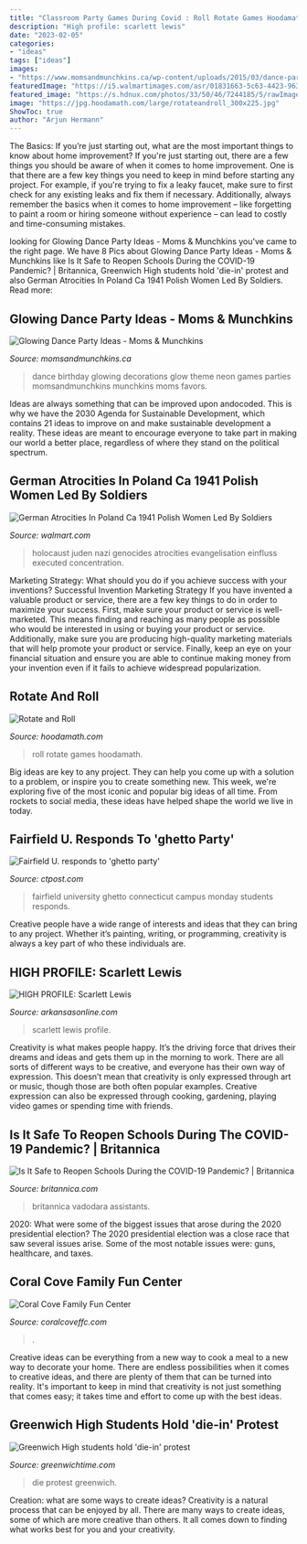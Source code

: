 ```yaml
---
title: "Classroom Party Games During Covid : Roll Rotate Games Hoodamath"
description: "High profile: scarlett lewis"
date: "2023-02-05"
categories:
- "ideas"
tags: ["ideas"]
images:
- "https://www.momsandmunchkins.ca/wp-content/uploads/2015/03/dance-party-ideas-mm.jpg"
featuredImage: "https://i5.walmartimages.com/asr/01831663-5c63-4423-9636-92b64e60fa17_1.45e61c40e8233de06540fb9c89ed57f4.jpeg"
featured_image: "https://s.hdnux.com/photos/33/50/46/7244185/5/rawImage.jpg"
image: "https://jpg.hoodamath.com/large/rotateandroll_300x225.jpg"
ShowToc: true
author: "Arjun Hermann"
---
```



The Basics: If you’re just starting out, what are the most important things to know about home improvement?
If you're just starting out, there are a few things you should be aware of when it comes to home improvement. One is that there are a few key things you need to keep in mind before starting any project. For example, if you're trying to fix a leaky faucet, make sure to first check for any existing leaks and fix them if necessary. Additionally, always remember the basics when it comes to home improvement – like forgetting to paint a room or hiring someone without experience – can lead to costly and time-consuming mistakes.

	

		
looking for Glowing Dance Party Ideas - Moms &amp; Munchkins you've came to the right page. We have 8 Pics about Glowing Dance Party Ideas - Moms &amp; Munchkins like Is It Safe to Reopen Schools During the COVID-19 Pandemic? | Britannica, Greenwich High students hold &#039;die-in&#039; protest and also German Atrocities In Poland Ca 1941 Polish Women Led By Soldiers. Read more:
		
    
## Glowing Dance Party Ideas - Moms &amp; Munchkins

<img loading=lazy src="https://www.momsandmunchkins.ca/wp-content/uploads/2015/03/dance-party-ideas-mm.jpg" onerror="this.onerror=null;this.src='https://tse2.mm.bing.net/th?id=OIP.nvdWqTnZ0NfPb8yjXcj7BAHaKl&amp;pid=15.1';" alt="Glowing Dance Party Ideas - Moms &amp; Munchkins">

_Source: momsandmunchkins.ca_

>dance birthday glowing decorations glow theme neon games parties momsandmunchkins munchkins moms favors. 

	

Ideas are always something that can be improved upon andocoded. This is why we have the 2030 Agenda for Sustainable Development, which contains 21 ideas to improve on and make sustainable development a reality. These ideas are meant to encourage everyone to take part in making our world a better place, regardless of where they stand on the political spectrum.

    
## German Atrocities In Poland Ca 1941 Polish Women Led By Soldiers

<img loading=lazy src="https://i5.walmartimages.com/asr/01831663-5c63-4423-9636-92b64e60fa17_1.45e61c40e8233de06540fb9c89ed57f4.jpeg" onerror="this.onerror=null;this.src='https://tse1.mm.bing.net/th?id=OIP.U5i76R79oNovERC-vEALdwHaE9&amp;pid=15.1';" alt="German Atrocities In Poland Ca 1941 Polish Women Led By Soldiers">

_Source: walmart.com_

>holocaust juden nazi genocides atrocities evangelisation einfluss executed concentration. 

	

Marketing Strategy: What should you do if you achieve success with your inventions?
Successful Invention Marketing Strategy
If you have invented a valuable product or service, there are a few key things to do in order to maximize your success. First, make sure your product or service is well-marketed. This means finding and reaching as many people as possible who would be interested in using or buying your product or service. Additionally, make sure you are producing high-quality marketing materials that will help promote your product or service. Finally, keep an eye on your financial situation and ensure you are able to continue making money from your invention even if it fails to achieve widespread popularization.

    
## Rotate And Roll

<img loading=lazy src="https://jpg.hoodamath.com/large/rotateandroll_300x225.jpg" onerror="this.onerror=null;this.src='https://tse2.mm.bing.net/th?id=OIP.Tzj_hPcKifGn1zD6gwONBwAAAA&amp;pid=15.1';" alt="Rotate and Roll">

_Source: hoodamath.com_

>roll rotate games hoodamath. 

	

Big ideas are key to any project. They can help you come up with a solution to a problem, or inspire you to create something new. This week, we're exploring five of the most iconic and popular big ideas of all time. From rockets to social media, these ideas have helped shape the world we live in today.

    
## Fairfield U. Responds To &#039;ghetto Party&#039;

<img loading=lazy src="https://s.hdnux.com/photos/44/00/50/9439760/53/rawImage.jpg" onerror="this.onerror=null;this.src='https://tse3.mm.bing.net/th?id=OIP.rXn_xRlYOEDo5TEXxQlKnwHaE3&amp;pid=15.1';" alt="Fairfield U. responds to &#039;ghetto party&#039;">

_Source: ctpost.com_

>fairfield university ghetto connecticut campus monday students responds. 

	

Creative people have a wide range of interests and ideas that they can bring to any project. Whether it’s painting, writing, or programming, creativity is always a key part of who these individuals are.

    
## HIGH PROFILE: Scarlett Lewis

<img loading=lazy src="https://wehco.media.clients.ellingtoncms.com/img/photos/2016/12/11/cover_1211_t600.jpg?4326734cdb8e39baa3579048ef63ad7b451e7676" onerror="this.onerror=null;this.src='https://tse2.mm.bing.net/th?id=OIP.6mI5oARiWWqa8-ovPCJHTgHaLP&amp;pid=15.1';" alt="HIGH PROFILE: Scarlett Lewis">

_Source: arkansasonline.com_

>scarlett lewis profile. 

	

Creativity is what makes people happy. It’s the driving force that drives their dreams and ideas and gets them up in the morning to work. There are all sorts of different ways to be creative, and everyone has their own way of expression. This doesn’t mean that creativity is only expressed through art or music, though those are both often popular examples. Creative expression can also be expressed through cooking, gardening, playing video games or spending time with friends.

    
## Is It Safe To Reopen Schools During The COVID-19 Pandemic? | Britannica

<img loading=lazy src="https://cdn.britannica.com/79/218779-131-A1880104/Empty-high-school-classroom.jpg" onerror="this.onerror=null;this.src='https://tse2.mm.bing.net/th?id=OIP.R5HL8j0nr4rXDJ1VreE82gHaFj&amp;pid=15.1';" alt="Is It Safe to Reopen Schools During the COVID-19 Pandemic? | Britannica">

_Source: britannica.com_

>britannica vadodara assistants. 

	

2020: What were some of the biggest issues that arose during the 2020 presidential election?
The 2020 presidential election was a close race that saw several issues arise. Some of the most notable issues were: guns, healthcare, and taxes.

    
## Coral Cove Family Fun Center

<img loading=lazy src="https://coralcoveffc.com/img/arcade/arcade2_768.jpg" onerror="this.onerror=null;this.src='https://tse4.mm.bing.net/th?id=OIP.xgSp8Hm-11XN7TfqsB2sggHaFj&amp;pid=15.1';" alt="Coral Cove Family Fun Center">

_Source: coralcoveffc.com_

>. 

	

Creative ideas can be everything from a new way to cook a meal to a new way to decorate your home. There are endless possibilities when it comes to creative ideas, and there are plenty of them that can be turned into reality. It's important to keep in mind that creativity is not just something that comes easy; it takes time and effort to come up with the best ideas.

    
## Greenwich High Students Hold &#039;die-in&#039; Protest

<img loading=lazy src="https://s.hdnux.com/photos/33/50/46/7244185/5/rawImage.jpg" onerror="this.onerror=null;this.src='https://tse3.mm.bing.net/th?id=OIP.ifU08gqoOfA94bgXn2AWlgHaKu&amp;pid=15.1';" alt="Greenwich High students hold &#039;die-in&#039; protest">

_Source: greenwichtime.com_

>die protest greenwich. 

	

Creation: what are some ways to create ideas?
Creativity is a natural process that can be enjoyed by all. There are many ways to create ideas, some of which are more creative than others. It all comes down to finding what works best for you and your creativity.

